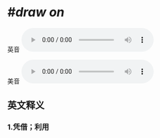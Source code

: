 # ***\#draw on*** 
英音
<audio src="./media/draw on1_AAC.aac" controls="controls"></audio>

美音
<audio src="./media/draw on2_AAC.aac" controls="controls"></audio>



  

英文释义
---
### 1.**凭借；利用**  


